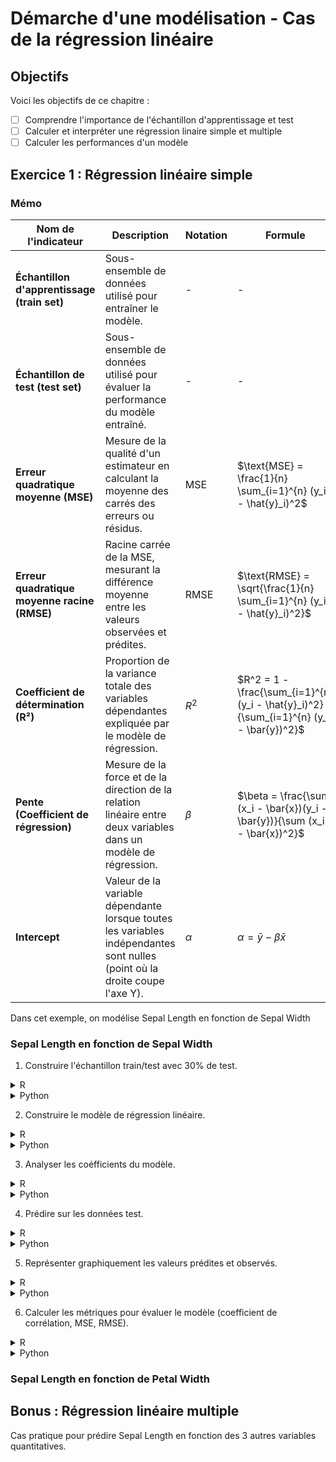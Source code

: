 # Démarche d'une modélisation - Cas de la régression linéaire

## Objectifs
Voici les objectifs de ce chapitre :
- [ ] Comprendre l'importance de l'échantillon d'apprentissage et test
- [ ] Calculer et interpréter une régression linaire simple et multiple
- [ ] Calculer les performances d'un modèle

## Exercice 1 : Régression linéaire simple

### Mémo
| Nom de l'indicateur | Description    | Notation | Formule                          |
|---------------------|----------------|----------|----------------------------------|
| **Échantillon d'apprentissage (train set)**   | Sous-ensemble de données utilisé pour entraîner le modèle.                                                      | -        | -       |
| **Échantillon de test (test set)**            | Sous-ensemble de données utilisé pour évaluer la performance du modèle entraîné.                                | -        | -       |
| **Erreur quadratique moyenne (MSE)**          | Mesure de la qualité d'un estimateur en calculant la moyenne des carrés des erreurs ou résidus.                  | MSE      | $\text{MSE} = \frac{1}{n} \sum_{i=1}^{n} (y_i - \hat{y}_i)^2$ |
| **Erreur quadratique moyenne racine (RMSE)**  | Racine carrée de la MSE, mesurant la différence moyenne entre les valeurs observées et prédites.                | RMSE     | $\text{RMSE} = \sqrt{\frac{1}{n} \sum_{i=1}^{n} (y_i - \hat{y}_i)^2}$ |
| **Coefficient de détermination (R²)**         | Proportion de la variance totale des variables dépendantes expliquée par le modèle de régression.                | $R^2$    | $R^2 = 1 - \frac{\sum_{i=1}^{n} (y_i - \hat{y}_i)^2}{\sum_{i=1}^{n} (y_i - \bar{y})^2}$ |
| **Pente (Coefficient de régression)**         | Mesure de la force et de la direction de la relation linéaire entre deux variables dans un modèle de régression. | $\beta$  | $\beta = \frac{\sum (x_i - \bar{x})(y_i - \bar{y})}{\sum (x_i - \bar{x})^2}$ |
| **Intercept**                                 | Valeur de la variable dépendante lorsque toutes les variables indépendantes sont nulles (point où la droite coupe l'axe Y). | $\alpha$ | $\alpha = \bar{y} - \beta \bar{x}$ |

Dans cet exemple, on modélise Sepal Length en fonction de Sepal Width

### Sepal Length en fonction de Sepal Width

1. Construire l'échantillon train/test avec 30% de test.

<details>
<summary>R</summary>

```r
# Charger les packages nécessaires
library(datasets)
library(caret)
library(ggplot2)

# Charger le jeu de données Iris
data(iris)

# Sélectionner les variables
X <- iris$Sepal.Width
y <- iris$Sepal.Length

# Diviser les données en échantillon d'apprentissage et de test (70% / 30%)
set.seed(42)
trainIndex <- createDataPartition(y, p = .7, list = FALSE, times = 1)
X_train <- X[trainIndex]
y_train <- y[trainIndex]
X_test <- X[-trainIndex]
y_test <- y[-trainIndex]
```
</details>

<details>
<summary>Python</summary>

```python
import pandas as pd
import numpy as np
from sklearn.datasets import load_iris
from sklearn.model_selection import train_test_split
from sklearn.linear_model import LinearRegression
from sklearn.metrics import mean_squared_error, r2_score
import matplotlib.pyplot as plt

# Charger le dataset Iris
iris = load_iris()
iris_df = pd.DataFrame(data=iris.data, columns=iris.feature_names)
iris_df.columns = ['sepal_length', 'sepal_width', 'petal_length', 'petal_width']

# Sélectionner les variables
X = iris_df[['sepal_width']]
y = iris_df['sepal_length']

# Diviser les données en échantillon d'apprentissage et de test (70% / 30%)
X_train, X_test, y_train, y_test = train_test_split(X, y, test_size=0.3, random_state=42)
```
</details>

2. Construire le modèle de régression linéaire.

<details>
<summary>R</summary>

```r
# Construire le modèle de régression linéaire
model <- lm(Sepal.Length ~ Sepal.Width, data = iris[trainIndex,])
```
</details>

<details>
<summary>Python</summary>

```python
# Construire le modèle de régression linéaire
model = LinearRegression()
model.fit(X_train, y_train)
```
</details>

3. Analyser les coéfficients du modèle.

<details>
<summary>R</summary>

```r
# Analyser les coefficients du modèle
summary(model)
```
</details>

<details>
<summary>Python</summary>

```python
# Analyser les coefficients du modèle
intercept = model.intercept_
coefficient = model.coef_[0]
print(f'Intercept: {intercept}')
print(f'Coefficient: {coefficient}')
```
</details>

4. Prédire sur les données test.

<details>
<summary>R</summary>

```r
# Prédire sur les données test
y_pred <- predict(model, newdata = iris[-trainIndex,])
```
</details>

<details>
<summary>Python</summary>

```python
# Prédire sur les données test
y_pred = model.predict(X_test)
```
</details>

5. Représenter graphiquement les valeurs prédites et observés.

<details>
<summary>R</summary>

```r
# Représenter graphiquement les valeurs prédites et observées
df_test <- data.frame(Sepal.Width = X_test, Observed = y_test, Predicted = y_pred)
ggplot(df_test, aes(x = Sepal.Width)) +
  geom_point(aes(y = Observed), color = 'black', size = 2) +
  geom_line(aes(y = Predicted), color = 'blue', size = 1) +
  labs(x = 'Sepal Width', y = 'Sepal Length', 
       title = 'Régression Linéaire - Sepal Length vs Sepal Width') +
  theme_minimal()
```
</details>

<details>
<summary>Python</summary>

```python
# Représenter graphiquement les valeurs prédites et observées
plt.figure(figsize=(10, 6))
plt.scatter(X_test, y_test, color='black', label='Valeurs observées')
plt.plot(X_test, y_pred, color='blue', linewidth=2, label='Valeurs prédites')
plt.xlabel('Sepal Width')
plt.ylabel('Sepal Length')
plt.title('Régression Linéaire - Sepal Length vs Sepal Width')
plt.legend()
plt.show()
```
</details>

6. Calculer les métriques pour évaluer le modèle (coefficient de corrélation, MSE, RMSE).

<details>
<summary>R</summary>

```r
# Calculer les métriques pour évaluer le modèle
mse <- mean((y_test - y_pred)^2)
rmse <- sqrt(mse)
correlation <- cor(y_test, y_pred)
r_squared <- summary(model)$r.squared

cat(sprintf('MSE: %f\n', mse))
cat(sprintf('RMSE: %f\n', rmse))
cat(sprintf('Coefficient de détermination (R²): %f\n', r_squared))
cat(sprintf('Coefficient de corrélation: %f\n', correlation))
```
</details>

<details>
<summary>Python</summary>

```python
# Calculer les métriques pour évaluer le modèle
mse = mean_squared_error(y_test, y_pred)
rmse = np.sqrt(mse)
r2 = r2_score(y_test, y_pred)
correlation = np.corrcoef(y_test, y_pred)[0, 1]

print(f'MSE: {mse}')
print(f'RMSE: {rmse}')
print(f'Coefficient de détermination (R²): {r2}')
print(f'Coefficient de corrélation: {correlation}')
```
</details>


### Sepal Length en fonction de Petal Width


## Bonus : Régression linéaire multiple

Cas pratique pour prédire Sepal Length en fonction des 3 autres variables quantitatives.

